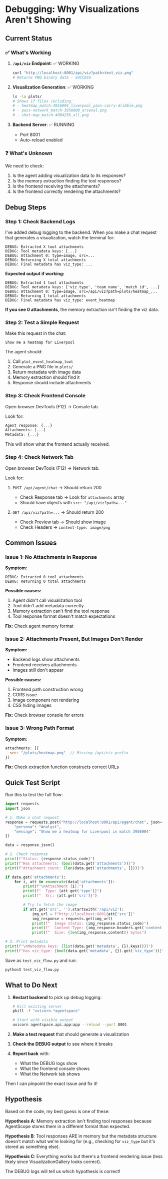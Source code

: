 # Debugging: Why Visualizations Aren't Showing

## Current Status

### ✅ What's Working

1. **`/api/viz` Endpoint**: ✅ WORKING
   ```bash
   curl "http://localhost:8001/api/viz?path=test_viz.png"
   # Returns PNG binary data - SUCCESS
   ```

2. **Visualization Generation**: ✅ WORKING
   ```bash
   ls -la plots/
   # Shows 17 files including:
   # - heatmap_match-3956004_liverpool_pass-carry-dribble.png
   # - pass-network_match-3956008_arsenal.png
   # - shot-map_match-4004256_all.png
   ```

3. **Backend Server**: ✅ RUNNING
   - Port 8001
   - Auto-reload enabled

### ❓ What's Unknown

We need to check:
1. Is the agent adding visualization data to its responses?
2. Is the memory extraction finding the tool responses?
3. Is the frontend receiving the attachments?
4. Is the frontend correctly rendering the attachments?

## Debug Steps

### Step 1: Check Backend Logs

I've added debug logging to the backend. When you make a chat request that generates a visualization, watch the terminal for:

```
DEBUG: Extracted X tool attachments
DEBUG: Tool metadata keys: [...]
DEBUG: Attachment 0: type=image, src=...
DEBUG: Returning X total attachments
DEBUG: Final metadata has viz_type: ...
```

**Expected output if working:**
```
DEBUG: Extracted 1 tool attachments
DEBUG: Tool metadata keys: ['viz_type', 'team_name', 'match_id', ...]
DEBUG: Attachment 0: type=image, src=/api/viz?path=plots/heatmap_...
DEBUG: Returning 1 total attachments
DEBUG: Final metadata has viz_type: event_heatmap
```

**If you see 0 attachments**, the memory extraction isn't finding the viz data.

### Step 2: Test a Simple Request

Make this request in the chat:
```
Show me a heatmap for Liverpool
```

The agent should:
1. Call `plot_event_heatmap_tool`
2. Generate a PNG file in `plots/`
3. Return metadata with image data
4. Memory extraction should find it
5. Response should include attachments

### Step 3: Check Frontend Console

Open browser DevTools (F12) → Console tab.

Look for:
```javascript
Agent response: {...}
Attachments: [...]
Metadata: {...}
```

This will show what the frontend actually received.

### Step 4: Check Network Tab

Open browser DevTools (F12) → Network tab.

Look for:
1. `POST /api/agent/chat` → Should return 200
   - Check Response tab → Look for `attachments` array
   - Should have objects with `src: "/api/viz?path=..."`

2. `GET /api/viz?path=...` → Should return 200
   - Check Preview tab → Should show image
   - Check Headers → `content-type: image/png`

## Common Issues

### Issue 1: No Attachments in Response

**Symptom:**
```
DEBUG: Extracted 0 tool attachments
DEBUG: Returning 0 total attachments
```

**Possible causes:**
1. Agent didn't call visualization tool
2. Tool didn't add metadata correctly
3. Memory extraction can't find the tool response
4. Tool response format doesn't match expectations

**Fix:** Check agent memory format

### Issue 2: Attachments Present, But Images Don't Render

**Symptom:**
- Backend logs show attachments
- Frontend receives attachments
- Images still don't appear

**Possible causes:**
1. Frontend path construction wrong
2. CORS issue
3. Image component not rendering
4. CSS hiding images

**Fix:** Check browser console for errors

### Issue 3: Wrong Path Format

**Symptom:**
```javascript
attachments: [{
  src: "/plots/heatmap.png"  // Missing /api/viz prefix
}]
```

**Fix:** Check extraction function constructs correct URLs

## Quick Test Script

Run this to test the full flow:

```python
import requests
import json

# 1. Make a chat request
response = requests.post("http://localhost:8001/api/agent/chat", json={
    "persona": "Analyst",
    "message": "Show me a heatmap for Liverpool in match 3956004"
})

data = response.json()

# 2. Check response
print(f"Status: {response.status_code}")
print(f"Has attachments: {bool(data.get('attachments'))}")
print(f"Attachment count: {len(data.get('attachments', []))}")

if data.get('attachments'):
    for i, att in enumerate(data['attachments']):
        print(f"\nAttachment {i}:")
        print(f"  Type: {att.get('type')}")
        print(f"  Src: {att.get('src')}")

        # Try to fetch the image
        if att.get('src', '').startswith('/api/viz'):
            img_url = f"http://localhost:8001{att['src']}"
            img_response = requests.get(img_url)
            print(f"  Image status: {img_response.status_code}")
            print(f"  Content-Type: {img_response.headers.get('content-type')}")
            print(f"  Size: {len(img_response.content)} bytes")

# 3. Print metadata
print(f"\nMetadata keys: {list(data.get('metadata', {}).keys())}")
print(f"Has viz_type: {bool(data.get('metadata', {}).get('viz_type'))}")
```

Save as `test_viz_flow.py` and run:
```bash
python3 test_viz_flow.py
```

## What to Do Next

1. **Restart backend** to pick up debug logging:
   ```bash
   # Kill existing server
   pkill -f "uvicorn.*agentspace"

   # Start with visible output
   uvicorn agentspace.api.app:app --reload --port 8001
   ```

2. **Make a test request** that should generate a visualization

3. **Check the DEBUG output** to see where it breaks

4. **Report back** with:
   - What the DEBUG logs show
   - What the frontend console shows
   - What the Network tab shows

Then I can pinpoint the exact issue and fix it!

## Hypothesis

Based on the code, my best guess is one of these:

**Hypothesis A**: Memory extraction isn't finding tool responses because AgentScope stores them in a different format than expected.

**Hypothesis B**: Tool responses ARE in memory but the metadata structure doesn't match what we're looking for (e.g., checking for `viz_type` but it's stored as something else).

**Hypothesis C**: Everything works but there's a frontend rendering issue (less likely since VisualizationGallery looks correct).

The DEBUG logs will tell us which hypothesis is correct!
